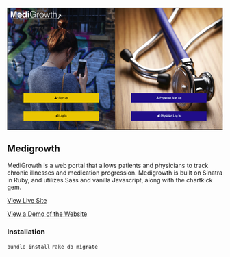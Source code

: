 ![Pokemon Simulator Website](medigrowth.png?raw=true "Pokemon Simulator")

## Medigrowth

MediGrowth is a web portal that allows patients and physicians to track chronic illnesses and medication progression. Medigrowth is built on Sinatra in Ruby, and utilizes Sass and vanilla Javascript, along with the chartkick gem.

[View Live Site](https://medigrowth.herokuapp.com//)

[View a Demo of the Website](https://www.youtube.com/watch?v=juz9LJxcIYs)

### Installation 

`bundle install` `rake db migrate`
